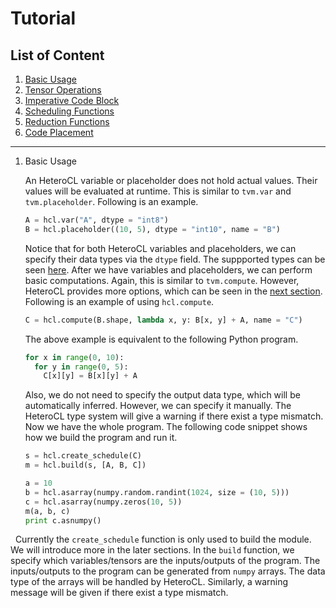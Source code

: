 Tutorial
========

List of Content<a name="top"></a>
-------
1. [Basic Usage](basic)
2. [Tensor Operations](op)
3. [Imperative Code Block](imp)
4. [Scheduling Functions](sch)
5. [Reduction Functions](red)
6. [Code Placement](code)
___

1. Basic Usage <a name="basic"></a>

   An HeteroCL variable or placeholder does not hold actual values. Their values will be evaluated at runtime. This is similar to `tvm.var` and `tvm.placeholder`. Following is an example.   
      ```python
      A = hcl.var("A", dtype = "int8")
      B = hcl.placeholder((10, 5), dtype = "int10", name = "B")
      ```
   Notice that for both HeteroCL variables and placeholders, we can specify their data types via the `dtype` field. The suppported types can be seen [here](README.md). After we have variables and placeholders, we can perform basic computations. Again, this is similar to `tvm.compute`. However, HeteroCL provides more options, which can be seen in the [next section](op). Following is an example of using `hcl.compute`.  
      ```python
      C = hcl.compute(B.shape, lambda x, y: B[x, y] + A, name = "C")
      ```
   The above example is equivalent to the following Python program.
      ```python
      for x in range(0, 10):
        for y in range(0, 5):
          C[x][y] = B[x][y] + A
      ```
   Also, we do not need to specify the output data type, which will be automatically inferred. However, we can specify it manually. The HeteroCL type system will give a warning if there exist a type mismatch. Now we have the whole program. The following code snippet shows how we build the program and run it.
      ```python
      s = hcl.create_schedule(C)
      m = hcl.build(s, [A, B, C])
      
      a = 10
      b = hcl.asarray(numpy.random.randint(1024, size = (10, 5)))
      c = hcl.asarray(numpy.zeros(10, 5))
      m(a, b, c)
      print c.asnumpy()
      ```
   Currently the `create_schedule` function is only used to build the module. We will introduce more in the later sections. In the `build` function, we specify which variables/tensors are the inputs/outputs of the program. The inputs/outputs to the program can be generated from `numpy` arrays. The data type of the arrays will be handled by HeteroCL. Similarly, a warning message will be given if there exist a type mismatch.
